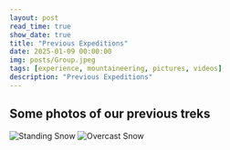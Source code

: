 ```yaml
---
layout: post
read_time: true
show_date: true
title: "Previous Expeditions"
date: 2025-01-09 00:00:00
img: posts/Group.jpeg
tags: [experience, mountaineering, pictures, videos]
description: "Previous Expeditions"
---
```


## Some photos of our previous treks

<img src="https://github.com/matt-cairnduff-deliveroo/nepal-trekking/blob/main/assets/img/posts/Standing_snow.jpeg?raw=true" alt="Standing Snow">
<img src="https://github.com/matt-cairnduff-deliveroo/nepal-trekking/blob/main/assets/img/posts/Overcast_snow.jpeg?raw=true" alt="Overcast Snow">